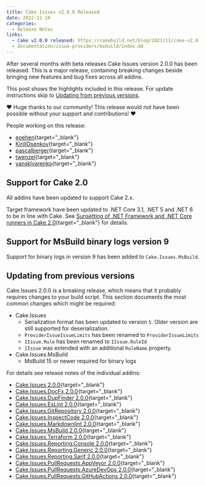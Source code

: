 ```yaml
---
title: Cake Issues v2.0.0 Released
date: 2022-12-10
categories:
  - Release Notes
links:
  - Cake v2.0.0 released: https://cakebuild.net/blog/2021/11/cake-v2.0.0-released
  - documentation/issue-providers/msbuild/index.md
---
```


After several months with beta releases Cake Issues version 2.0.0 has been released.
This is a major release, containing breaking changes beside bringing new features and bug fixes across all addins.

<!-- more -->

This post shows the highlights included in this release.
For update instructions skip to [Updating from previous versions](#updating-from-previous-versions).

❤ Huge thanks to our community! This release would not have been possible without your support and contributions! ❤

People working on this release:

* [eoehen](https://github.com/eoehen){target="_blank"}
* [KirillOsenkov](https://github.com/KirillOsenkov){target="_blank"}
* [pascalberger](https://github.com/pascalberger){target="_blank"}
* [twenzel](https://github.com/twenzel){target="_blank"}
* [yansklyarenko](https://github.com/yansklyarenko){target="_blank"}

## Support for Cake 2.0

All addins have been updated to support Cake 2.x.

Target framework have been updated to .NET Core 3.1, .NET 5 and .NET 6 to be in line with Cake.
See [Sunsetting of .NET Framework and .NET Core runners in Cake 2.0]{target="_blank"} for details.

## Support for MsBuild binary logs version 9

Support for binary logs in version 9 has been added to `Cake.Issues.MsBuild`.

## Updating from previous versions

Cake.Issues 2.0.0 is a breaking release, which means that it probably requires changes to your build script.
This section documents the most common changes which might be required:

* Cake.Issues
  * Serialization format has been updated to version `5`.
    Older version are still supported for deserialization.
  * `ProviderIssueIssueLimits` has been renamed to `ProviderIssueLimits`
  * `IIssue.Rule` has been renamed to `IIssue.RuleId`
  * `IIssue` was extended with an additional `RuleName` property.
* Cake.Issues.MsBuild
  * MsBuild 15 or newer required for binary logs

For details see release notes of the individual addins:

* [Cake.Issues 2.0.0](https://github.com/cake-contrib/Cake.Issues/releases/tag/2.0.0){target="_blank"}
* [Cake.Issues.DocFx 2.0.0](https://github.com/cake-contrib/Cake.Issues.DocFx/releases/tag/2.0.0){target="_blank"}
* [Cake.Issues.DupFinder 2.0.0](https://github.com/cake-contrib/Cake.Issues.DupFinder/releases/tag/2.0.0){target="_blank"}
* [Cake.Issues.EsLint 2.0.0](https://github.com/cake-contrib/Cake.Issues.EsLint/releases/tag/2.0.0){target="_blank"}
* [Cake.Issues.GitRepository 2.0.0](https://github.com/cake-contrib/Cake.Issues.GitRepository/releases/tag/2.0.0){target="_blank"}
* [Cake.Issues.InspectCode 2.0.0](https://github.com/cake-contrib/Cake.Issues.InspectCode/releases/tag/2.0.0){target="_blank"}
* [Cake.Issues.Markdownlint 2.0.0](https://github.com/cake-contrib/Cake.Issues.Markdownlint/releases/tag/2.0.0){target="_blank"}
* [Cake.Issues.MsBuild 2.0.0](https://github.com/cake-contrib/Cake.Issues.MsBuild/releases/tag/2.0.0){target="_blank"}
* [Cake.Issues.Terraform 2.0.0](https://github.com/cake-contrib/Cake.Issues.Terraform/releases/tag/2.0.0){target="_blank"}
* [Cake.Issues.Reporting.Console 2.0.0](https://github.com/cake-contrib/Cake.Issues.Reporting.Console/releases/tag/2.0.0){target="_blank"}
* [Cake.Issues.Reporting.Generic 2.0.0](https://github.com/cake-contrib/Cake.Issues.Reporting.Generic/releases/tag/2.0.0){target="_blank"}
* [Cake.Issues.Reporting.Sarif 2.0.0](https://github.com/cake-contrib/Cake.Issues.Reporting.Sarif/releases/tag/2.0.0){target="_blank"}
* [Cake.Issues.PullRequests.AppVeyor 2.0.0](https://github.com/cake-contrib/Cake.Issues.PullRequests.AppVeyor/releases/tag/2.0.0){target="_blank"}
* [Cake.Issues.PullRequests.AzureDevOps 2.0.0](https://github.com/cake-contrib/Cake.Issues.PullRequests.AzureDevOps/releases/tag/2.0.0){target="_blank"}
* [Cake.Issues.PullRequests.GitHubActions 2.0.0](https://github.com/cake-contrib/Cake.Issues.PullRequests.GitHubActions/releases/tag/2.0.0){target="_blank"}

[Sunsetting of .NET Framework and .NET Core runners in Cake 2.0]: https://cakebuild.net/blog/2021/10/sunsetting-runners
